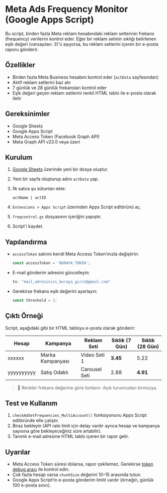 
# Meta Ads Frequency Monitor (Google Apps Script)

Bu script, birden fazla Meta reklam hesabındaki reklam setlerinin frekans (frequency) verilerini kontrol eder. Eğer bir reklam setinin sıklığı belirlenen eşik değeri (varsayılan: 3)'ü aşıyorsa, bu reklam setlerini içeren bir e-posta raporu gönderir.

## Özellikler

- Birden fazla Meta Business hesabını kontrol eder (`actData` sayfasından)
- Aktif reklam setlerini baz alır
- 7 günlük ve 28 günlük frekansları kontrol eder
- Eşik değeri geçen reklam setlerini renkli HTML tablo ile e-posta olarak iletir

## Gereksinimler

- Google Sheets
- Google Apps Script
- Meta Access Token (Facebook Graph API)
- Meta Graph API v23.0 veya üzeri

## Kurulum

1. [Google Sheets](https://sheets.new) üzerinde yeni bir dosya oluştur.
2. Yeni bir sayfa oluşturup adını `actData` yap.
3. İlk satıra şu sütunları ekle:

   ```
   actName | actID
   ```

4. `Extensions > Apps Script` üzerinden Apps Script editörünü aç.
5. `freqcontrol.gs` dosyasının içeriğini yapıştır.
6. Script'i kaydet.

## Yapılandırma

- `accessToken` satırını kendi Meta Access Token’ınızla değiştirin:

  ```javascript
  const accessToken = 'BURAYA_TOKEN';
  ```

- E-mail gönderim adresini güncelleyin:

  ```javascript
  to: "mail_adresinizi_buraya_girin@gmail.com"
  ```

- Gerekirse frekans eşik değerini ayarlayın:

  ```javascript
  const threshold = 3;
  ```

## Çıktı Örneği

Script, aşağıdaki gibi bir HTML tabloyu e-posta olarak gönderir:

| Hesap      | Kampanya         | Reklam Seti     | Sıklık (7 Gün) | Sıklık (28 Gün) |
|------------|------------------|------------------|----------------|------------------|
| xxxxxx     | Marka Kampanyası | Video Seti 1     | **3.45**       | 5.22             |
| yyyyyyyyyy | Satış Odaklı     | Carousel Seti    | 2.88           | **4.91**         |

> 🔴 Renkler frekans değerine göre tonlanır: Açık turuncudan kırmızıya.

## Test ve Kullanım

1. `checkAdSetFrequencies_MultiAccount()` fonksiyonunu Apps Script editöründe elle çalıştır.
2. Biraz bekleyin (API rate limit için delay vardır ayrıca hesap ve kampanya sayısına göre bekleyeceğiniz süre artabilir).
3. Tanımlı e-mail adresine HTML tablo içeren bir rapor gelir.

## Uyarılar

- Meta Access Token süresi dolarsa, rapor çekilemez. Gerekirse [token debug aracı](https://developers.facebook.com/tools/accesstoken/) ile kontrol edin.
- Çok fazla hesap varsa `chunkSize` değerini 10–15 arasında tutun.
- Google Apps Script’in e-posta gönderim limiti vardır (örneğin, günlük 100 e-posta sınırı).
